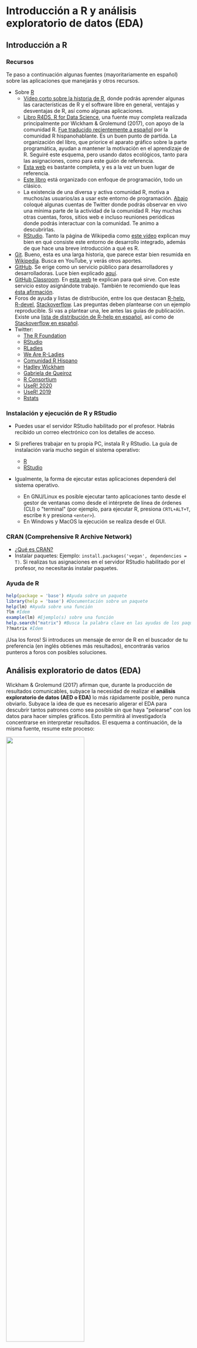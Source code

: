 
<!-- Este .md fue generado a partir del .Rmd homónimo. Edítese el .Rmd -->
Introducción a R y análisis exploratorio de datos (EDA)
=======================================================

Introducción a R
----------------

### Recursos

Te paso a continuación algunas fuentes (mayoritariamente en español) sobre las aplicaciones que manejarás y otros recursos.

-   Sobre [R](https://www.r-project.org/)
    -   [Vídeo corto sobre la historia de R](https://es.coursera.org/lecture/intro-data-science-programacion-estadistica-r/historia-e-introduccion-a-r-alNk0), donde podrás aprender algunas las características de R y el software libre en general, ventajas y desventajas de R, así como algunas aplicaciones.
    -   [Libro R4DS, R for Data Science](https://r4ds.had.co.nz/), una fuente muy completa realizada principalmente por Wickham & Grolemund (2017), con apoyo de la comunidad R. [Fue traducido recientemente a español](https://es.r4ds.hadley.nz/) por la comunidad R hispanohablante. Es un buen punto de partida. La organización del libro, que priorice el aparato gráfico sobre la parte programática, ayudan a mantener la motivación en el aprendizaje de R. Seguiré este esquema, pero usando datos ecológicos, tanto para las asignaciones, como para este guión de referencia.
    -   [Esta web](https://oscarperpinan.github.io/R/) es bastante completa, y es a la vez un buen lugar de referencia.
    -   [Este libro](https://cran.r-project.org/doc/contrib/rdebuts_es.pdf) está organizado con enfoque de programación, todo un clásico.
    -   La existencia de una diversa y activa comunidad R, motiva a muchos/as usuarios/as a usar este entorno de programación. [Abajo](#twitter) coloqué algunas cuentas de Twitter donde podrás observar en vivo una mínima parte de la actividad de la comunidad R. Hay muchas otras cuentas, foros, sitios web e incluso reuniones periódicas donde podrás interactuar con la comunidad. Te animo a descubrirlas.
    -   [RStudio](https://www.rstudio.com/). Tanto la página de Wikipedia como [este vídeo](https://www.youtube.com/watch?v=5XeFFoTf2IY) explican muy bien en qué consiste este entorno de desarrollo integrado, además de que hace una breve introducción a qué es R.
-   [Git](https://git-scm.com/). Bueno, esta es una larga historia, que parece estar bien resumida en [Wikipedia](https://es.wikipedia.org/wiki/Git). Busca en YouTube, y verás otros aportes.
-   [GitHub](https://github.com/). Se erige como un servicio público para desarrolladores y desarrolladoras. Luce bien explicado [aquí](https://www.deustoformacion.com/blog/programacion-diseno-web/que-es-para-que-sirve-github).
-   [GitHub Classroom](https://github.com/education/classroom%5D). En [esta web](https://www.genbeta.com/desarrollo/classroom-for-github-ayudando-a-los-profesores-a-gestionar-los-ejercicios-de-sus-clases) te explican para qué sirve. Con este servicio estoy asignándote trabajo. También te recomiendo que leas [ésta afirmación](https://github.com/education/classroom#who-is-classroom-for).
-   Foros de ayuda y listas de distribución, entre los que destacan [R-help](https://stat.ethz.ch/mailman/listinfo/r-help), [R-devel](https://stat.ethz.ch/mailman/listinfo/r-devel), [Stackoverflow](https://stackoverflow.com/). Las preguntas deben plantearse con un ejemplo reproducible. Si vas a plantear una, lee antes las guías de publicación. Existe una [lista de distribución de R-help en español](https://stat.ethz.ch/mailman/listinfo/r-help-es), así como de [Stackoverflow en español](https://es.stackoverflow.com/).
-   <a name="twitter"></a>Twitter:
    -   [The R Foundation](https://twitter.com/_r_foundation)
    -   [RStudio](https://twitter.com/rstudio)
    -   [RLadies](https://twitter.com/RLadiesGlobal)
    -   [We Are R-Ladies](https://twitter.com/WeAreRLadies)
    -   [Comunidad R Hispano](https://twitter.com/r_hisp?lang=es)
    -   [Hadley Wickham](https://twitter.com/hadleywickham)
    -   [Gabriela de Queiroz](https://twitter.com/gdequeiroz)
    -   [R Consortium](https://twitter.com/rconsortium)
    -   [UseR! 2020](https://twitter.com/useR2020stl)
    -   [UseR! 2019](https://twitter.com/UseR2019_Conf)
    -   [Rstats](https://twitter.com/rstatstweet)

### Instalación y ejecución de R y RStudio

-   Puedes usar el servidor RStudio habilitado por el profesor. Habrás recibido un correo electrónico con los detalles de acceso.

-   Si prefieres trabajar en tu propia PC, instala R y RStudio. La guía de instalación varía mucho según el sistema operativo:
    -   [R](https://cloud.r-project.org/)
    -   [RStudio](https://www.rstudio.com/products/rstudio/download/#download)
-   Igualmente, la forma de ejecutar estas aplicaciones dependerá del sistema operativo.
    -   En GNU/Linux es posible ejecutar tanto aplicaciones tanto desde el gestor de ventanas como desde el intérprete de línea de órdenes (CLI) o "terminal" (por ejemplo, para ejecutar R, presiona `CRTL+ALT+T`, escribe `R` y presiona `<enter>`).
    -   En Windows y MacOS la ejecución se realiza desde el GUI.

### CRAN (Comprehensive R Archive Network)

-   [¿Qué es CRAN?](https://cran.r-project.org/doc/FAQ/R-FAQ.html#What-is-CRAN_003f)
-   Instalar paquetes: Ejemplo: `install.packages('vegan', dependencies = T)`. Si realizas tus asignaciones en el servidor RStudio habilitado por el profesor, no necesitarás instalar paquetes.

### Ayuda de R

``` r
help(package = 'base') #Ayuda sobre un paquete
library(help = 'base') #Documentación sobre un paquete
help(lm) #Ayuda sobre una función
?lm #Ídem
example(lm) #Ejemplo(s) sobre una función
help.search("matrix") #Busca la palabra clave en las ayudas de los paquetes
??matrix #Ídem
```

¡Usa los foros! Si introduces un mensaje de error de R en el buscador de tu preferencia (en inglés obtienes más resultados), encontrarás varios punteros a foros con posibles soluciones.

Análisis exploratorio de datos (EDA)
------------------------------------

Wickham & Grolemund (2017) afirman que, durante la producción de resultados comunicables, subyace la necesidad de realizar el **análisis exploratorio de datos (AED o EDA)** lo más rápidamente posible, pero nunca obviarlo. Subyace la idea de que es necesario aligerar el EDA para descubrir tantos patrones como sea posible sin que haya "pelearse" con los datos para hacer simples gráficos. Esto permitirá al investigador/a concentrarse en interpretar resultados. El esquema a continuación, de la misma fuente, resume este proceso:

<img src="https://es.r4ds.hadley.nz/diagrams_w_text_as_path/es/data-science-explore.svg" width="65%" />

**Las múltiples herramientas ofrecidas por los paquetes de la colección `tidyverse` te servirán para agilizar sustancialmente el EDA**. Los paquetes `dplyr`, `tidyr` y otros, te ayudarán a importar, ordenar y transformar datos, mientras `ggplot2` te ayudará a crear gráficos estilizados eficientemente. Wickham & Grolemund (2017) aseguran que estas herramientas mantienen la motivación en el aprendizaje por sus flujos de trabajo lineales.

### El conjunto de datos `doubs`

Una de las fuentes que utilizo en esta guía de referencia, es el conjunto de datos `doubs` de Verneaux (1973). Se cargan meidante el paquete `ade4`. Estos datos se utilizan también en Borcard, Gillet, & Legendre (2018).

``` r
library(ade4)
data(doubs)
```

> **Nota**. Si no usas el servidor RStudio habilitado por el profesor, instala `ade4` (y cualquier otro paquete usado en este tutorial) con `install.packages('ade4', dependencies = T)`

La sentencia anterior carga el objeto `doubs` a memoria, pero no lo imprime en pantalla. `doubs` es una lista de 4 tablas o `data.frame`, etiquetadas como `env`-matriz ambiental, `fish`-matriz de comunidad usando abundancia semi-cuantitativa (más explicación abajo), `xy`-matriz de coordenadas de las muestras y `species`-nombres de las 27 especies encontradas. Las filas de los tres primeros `data.frame` corresponden a 30 sitios muestreados a lo largo del río franco-suizo Doubs.

<a name="doubs"></a>Como ves, el objeto `doubs` se compone de varios elementos, por lo que es preferible imprimirlo en pantalla por separado. Para imprimir sólo un objeto de una lista, se usa el operador `$`. Así, `doubs$env`, imprime sólo la matriz ambiental.

> Nota. Fíjate que tanto en estos datos de ejemplo, como en los siguientes, utilizaré una combinación de funciones y operadores para mostrar sólo una parte de las tablas. Esta operación la podemos denominar "filtrado". Si la omitimos, la consola de R se desbordaría, y se generaría un documento innecesariamente largo. Más adelante descompongo en trocitos los pasos necesarios para filtrar, porque en tus asignaciones tendrás que hacerlo.

``` r
set.seed(98)
doubs$env[sample(1:30, 6), ] #Sólo 6 filas mostradas, elegidas al azar
##     dfs alt   slo  flo pH har pho nit amm oxy bdo
## 15 1645 415 1.792 2300 86  86  40 100   0 117  21
## 10  990 617 4.605 1000 77  82   6  75   1 100  43
## 29 4220 183 1.946 6770 78 110  45 162  10  90  42
## 13 1436 450 3.091 2110 81  98   6  52   0 124  24
## 7   268 841 4.205  400 81  88   7  15   0 111  22
## 8   491 792 3.258  130 81  94  20  41  12  70  81
```

`doubs$env` contiene información ambiental de los 30 sitios de colecta (filas) con las siguientes variables (columnas): `dfs`-distancia desde cabecera (en km x 10), `alt`-altitud (en m), `slo`-pendiente (log(x+1), donde x es la pendiente en tantos por 1000), `flo`-caudal promedio mínimo (m<sup>3</sup>/s 100), `pH` ( x 10), `har`-dureza del agua (mg/l de calcio), `pho`-fostados (mg/l x 100), `nit`-nitratos, `amm`-amoníaco (mg/l x 100), `oxy`-oxígeno disuelto (mg/l x 100), `bdo`-demanda biológica de oxígeno (mg/l x 10)

La tabla `doubs$fish`, asociada a la anterior, contiene la abundancia de especies por sitio. Los valores de las celdas no son individuos; la abundancia está representada en una escala semi-cuantitativa específica por especie, que va de 0 a 5, es decir, se trata de una escala de pseudo-abundancia más propiamente. Por lo tanto, los valores no pueden entenderse como estimadores insesgados de la abundancia real o de la biomasa por sitio (Borcard et al., 2018).

``` r
set.seed(99)
doubs$fish[sample(1:30, 6), sample(1:27, 6)] #Sólo 6 filas y columnas mostradas, elegidas al azar
##    Rham Phph Scer Ruru Gogo Icme
## 21    3    1    2    5    5    1
## 9     0    1    0    4    0    0
## 11    0    4    0    0    0    0
## 5     0    3    2    5    2    0
## 15    0    4    0    0    2    0
## 13    0    5    0    0    0    0
```

Determinados gráficos de ordenación se vuelven ilegibles cuando se usan los nombres completos de las especies. Por tal razón, es práctica común abreviarlos, tal como verás en los nombres de columnas, donde se usan abreviaturas de cuatro caracteres. La correspondencia entre estas abreviaturas y los nombres completos de las especies, se encuentra explicada en la tabla `doubs$species`.

``` r
doubs$species
##                     Scientific             French           English code
## 1                 Cottus gobio             chabot european bullhead Cogo
## 2           Salmo trutta fario       truite fario       brown trout Satr
## 3            Phoxinus phoxinus             vairon            minnow Phph
## 4       Nemacheilus barbatulus      loche franche       stone loach Neba
## 5          Thymallus thymallus              ombre          grayling Thth
## 6     Telestes soufia agassizi            blageon           blageon Teso
## 7           Chondrostoma nasus               hotu              nase Chna
## 8       Chondostroma toxostoma          toxostome         toxostoma Chto
## 9          Leuciscus leuciscus           vandoise       common dace Lele
## 10 Leuciscus cephalus cephalus           chevaine              chub Lece
## 11               Barbus barbus barbeau fluviatile            barbel Baba
## 12       Spirlinus bipunctatus            spirlin           spirlin Spbi
## 13                 Gobio gobio             goujon           gudgeon Gogo
## 14                 Esox lucius            brochet              pike Eslu
## 15           Perca fluviatilis  perche fluviatile             perch Pefl
## 16              Rhodeus amarus           bouviere        bitterling Rham
## 17            Lepomis gibbosus      perche-soleil       pumpkinseed Legi
## 18  Scardinius erythrophtalmus           rotengle              rudd Scer
## 19             Cyprinus carpio              carpe              carp Cyca
## 20                 Tinca tinca             tanche             tench Titi
## 21               Abramis brama              breme  freshwater bream Abbr
## 22             Ictalurus melas       poisson chat    black bullhead Icme
## 23              Acerina cernua           gremille             ruffe Acce
## 24             Rutilus rutilus             gardon             roach Ruru
## 25             Blicca bjoerkna   breme bordeliere      silver bream Blbj
## 26           Alburnus alburnus            ablette             bleak Alal
## 27           Anguilla anguilla           anguille               eel Anan
```

Las cuatro columnas corresponden a: `Scientific`-nombre científico, `French` y `English`-nombres comunes en francés y en inglés, `code` códigos de cuatro caracteres usados como nombres de columnas en la tabla `doubs$fish`.

### El conjunto de datos `BCI`

`BCI` es una matriz de comunidad, muy popular en ecología, porque se utiliza como conjunto de datos modelo en el paquete `vegan`, muy usado en ecología (Oksanen et al., 2013). `BCI` contiene conteos (abundancias reales) de árboles de al menos 10 cm de diámetro a la altura de pecho (DAP o *DBH*) registrados en 50 parcelas (filas de la matriz) de 1 hectárea cada una, para un total de 225 especies (columnas de la matriz). Los nombres científicos se muestran íntegramente, aunque el espacio separador entre género y especie es sustituido por un `.`. A continuación se muestra una selección aleatoria de 6 parcelas y 3 especies de la matriz de comunidad.

``` r
library(vegan)
data(BCI)
set.seed(10)
BCI[sample(1:50, 6), sample(1:225, 3)] #Sólo 6 filas y 3 columnas mostradas, elegidas al azar
##    Lacmellea.panamensis Eugenia.nesiotica Hirtella.americana
## 35                    1                 0                  0
## 5                     2                 0                  0
## 11                    0                 0                  0
## 13                    1                 2                  0
## 47                    2                 1                  0
## 28                    0                 1                  0
```

En el mismo paquete se encuentra también la matriz ambiental `BCI.env`, asociada a la anterior. `BCI.env` es un `data.frame` de 50 parcelas (filas) y nueve variables de sitio (columnas) descritas a continuación. `UTM.EW` y `UTM.NS`-coordenadas UTM de falso Este y falso Norte (zona 17N), `Precipitation`-precipitación en mm por año, `Elevation`-elevación en metros sobre el nivel del mar, `Age.cat`-categoría de edad del bosque, `Geology`-formación geológica subyacente, `Habitat`-tipo hábitat dominante predominante, `Stream`-"*Yes*" si hay un hábitat de ribera fluvial en la parcela, `EnvHet`-heterogeneidad ambiental evaluada por medio de la diversidad de frecuencia de tipos de hábitat de Simpson en 25 celdas de cuadrícula dentro de la parcela. Puedes consultar información detallada sobre cada variable en Harms, Condit, Hubbell, & Foster (2001).

``` r
data(BCI.env)
set.seed(11)
BCI.env[sample(1:50, 6), ] #Sólo 6 filas mostradas, elegidas al azar
##    UTM.EW  UTM.NS Precipitation Elevation Age.cat Geology  Habitat Stream
## 14 625954 1011869          2530       120      c3      Tb   OldLow     No
## 1  625754 1011569          2530       120      c3      Tb OldSlope    Yes
## 25 626154 1011969          2530       120      c3      Tb   OldLow     No
## 49 626654 1011869          2530       120      c3      Tb   OldLow     No
## 3  625754 1011769          2530       120      c3      Tb   OldLow     No
## 43 626554 1011769          2530       120      c3      Tb OldSlope     No
##    EnvHet
## 14 0.1472
## 1  0.6272
## 25 0.6080
## 49 0.4992
## 3  0.0000
## 43 0.0768
```

### El conjunto de datos `mite`

`mite` es un conjunto de tres `data.frame` sobre ácaros oribatidos y sus variables ambientales, colectados en 70 sitios mediante núcleos de suelo en una parcela de 2.5 x 10 m, los cuales fueron publicados en dos trabajos (Borcard & Legendre, 1994; Borcard, Legendre, & Drapeau, 1992). Al igual que los anteriores, este conjunto de datos se carga a través del paquete `vegan`. El primero, `mite` propiamente, contiene la matriz de comunidad con los datos de abundancia de 35 especies (columnas) de ácaros oribátidos para cada uno de los 70 sitios (filas).

``` r
data(mite)
set.seed(40)
mite[sample(1:70, 6), sample(1:35, 6)] #Sólo 6 filas y 6 columnas mostradas, elegidas al azar
##    PPEL Miniglmn Trhypch1 RARD MEGR ONOV
## 15    2        1        0    0    1    7
## 41    0        0        0    0    0    5
## 26    0        0        0    1    1   27
## 10    0        2        0    3    0   33
## 7     0        0        0    2    3   27
## 46    0        0        0    0    2   22
```

`mite.env` contiene datos ambientales de los sitios de colecta, que incluye `SubsDens`-densidad del sustrato (g/L); `WatrCont`-contenido de agua del substrato (g/L); `Substrate`-tipo de substrato, pudiendo tomar los valores `Sphagn1`, `Sphagn2`, `Sphagn3`, `Sphagn`, `Litter`, `Barepeat` e `Interface`; `Shrub`-que indica la densidad de arbustos, pudieno tomar tres posibles niveles `None` (ninguno), `Few` (pocos) o `Many` (muchos); finalmente la variable `Topo`-que puede tomar los valores `Blanket` y `Hummock`.

``` r
data(mite.env)
set.seed(30)
mite.env[sample(1:70,6),] #Sólo 6 filas mostradas, elegidas al azar
##    SubsDens WatrCont Substrate Shrub    Topo
## 7     36.95   378.93   Sphagn1   Few Hummock
## 34    53.17   367.11 Interface  Many Blanket
## 25    35.30   293.49 Interface  Many Blanket
## 29    32.86   323.12 Interface  Many Hummock
## 20    38.61   145.68 Interface  Many Hummock
## 10    32.14   220.73   Sphagn1  Many Hummock
```

Finalmente, `mite.xy` contiene las coordenadas (con origen arbitrario) de los 70 sitios.

``` r
data(mite.xy)
set.seed(50)
mite.xy[sample(1:70,6),] #Sólo 6 filas mostradas, elegidas al azar
##       x   y
## 50 0.60 6.9
## 31 0.20 4.7
## 14 2.00 2.3
## 52 0.05 7.3
## 34 1.00 5.3
## 3  1.20 0.3
```

### Un **"detallito"** sobre matrices de comunidad y ambientales en R

**La mayoría de los paquetes para análisis en ecología asumen que el orden de las filas de las matrices de comunidad y ambiental es consistente**. Por ejemplo, `vegan` asume que la fila `n` de las matrices de comunidad y ambiental se refiere al mismo "sitio". Es decir, la fila `n` informa por un lado del mismo sitio sobre las especies, y por otro sobre las variables ambientales. Si por accidente, o deliberadamente, las filas se reordenaran en una matriz, sin hacerlo igualmente en la otra, cualquier análisis que intente poner en relación datos composicionales con ambientales será fútil e inconsistente.

Se trata de un **pequeño detalle a tener muy presente** al momento de manipular datos ecológicos. Una medida para evitar posibles errores, sería crear columnas de nombres de sitios a partir de los nombres de filas en ambas matrices, justo después de cargarlas. Si se perdiera la integridad entre ambas siempre se podrían hacer uniones a partir de dichas columnas.

### Una pequeña parada para explicar cómo filtrar

Habrás notado en las sentencias anteriores que utilicé una combinación de funciones (`set.seed` y `sample`) y el operador `[`. Aunque con la colección `tidyverse` verás una sintaxis más "fluida" para filtrar `data.frame`, en este apartado lo haré usando los operadores `[` y `<-`, así como las funciones `subset`, `set.seed`, `sample` y `nrow`, todas del paquete `base`.

Supón que el tali te pide que separes, de la matriz de comunidad `BCI`, un subconjunto aleatorio de 15 muestras (cada muestra es una fila). Primero crearé un objeto que contenga el número de filas de `BCI` y, posteriormente, de ese número total pediré que tome una muestra de 15 números.

El primer paso, crear el objeto con el número de filas de `BCI`, lo realizo con la función `nrow` (*number of rows*), asignando su resultado a un nuevo objeto, que denomino `nfbci`. Fíjate que, para crear dicho objeto es necesario incluir el operador de asignación (`<-`); míralo como una flecha, hacia donde apunta es el nombre del objeto nuevo que deseo crear (`nfbci`), mientras que el lado contrario contiene el valor que asumirá dicho objeto, `nrow(BCI)`. Cuando el objeto `nfbci` es impreso en pantalla devuelve el valor 50, que es el número de filas de `BCI`.

Bien, ahora que tenemos el número de filas de `BCI`, hay que seleccionar 15 números aleatorios entre el 1 y el 50. El objeto `quincefilas` toma el valor del resultado de la función `sample(1:nfbci, 15)`. Los argumentos de esta función se explican así: el primer argumento es `1:nfbci`, que devuelve un vector de 50 números, del 1 al 50, en orden secuencial. El segundo argumento de la función es el número de valores a seleccionar del vector, que en este caso es 15. Así, `quincefilas` es un vector de 15 elementos, cuyos valores se encuentran entre 1 y 50.

> Nota. La función `set.seed` sirve para garantizar que este ejemplo sea reproducible, porque fija una "semilla" (forma de colectar datos en el generador de números aleatorios). El número dentro de dicha función es arbitrario. Así, con independencia de las veces que ejeuctes este ejemplo, `set.seed` garantizará que siempre se elijan los mismo 15 números. Prueba excluyendo la función, y notarás que en cada corrida obtienes conjuntos diferentes de 15 números diferentes.

Finalmente, introducimos el vector `quincefilas` dentro de los corchetes luego de `BCI` y lo asignamos a `miBCI`. Veamos dicha línea descompuesta en partes. Denominemos `x` a un `data.frame`. Podemos filtrar a `x` mediante índices de extracción de filas `i` y columnas `j`, de la siguiente manera: `x[i,j]`. Como ves, el índice de filas corresponde a la primera parte dentro de los corchetes, y el índice de columnas a la segunda. Así, si necesito la fila 1 de `x`, con todas sus columnas, sólo escribo `x[1,]`; si sólo necesito la fila 1 columna 1 ejecuto `x[1,1]`. En el caso que nos ocupa abajo, `BCI` es el `data.frame`, y el índice de filas es el objeto `quincefilas`. Dado que no especifico columnas, las devuelve todas. Así, el nuevo `miBCI` es un subconjunto de `BCI`, con quince filas elegidas aleatoriamente. Nota que al asignar no se especifican columnas, pero al imprimir sí especifico columnas (`miBCI[,1:3]`), concretamente las tres primeras, para así evitar desbordar el documento. A continuación te explico cómo explorar la estructura básica de la matriz de comunidad.

``` r
nfbci <- nrow(BCI)
nfbci
## [1] 50
set.seed(300)
quincefilas <- sample(1:nfbci, 15)
quincefilas
##  [1] 46 38 39 35 32  1 34 22 20 37 49 13 31 43 24
miBCI <- BCI[quincefilas,]
miBCI[,1:3]
##    Abarema.macradenia Vachellia.melanoceras Acalypha.diversifolia
## 46                  0                     0                     0
## 38                  0                     0                     0
## 39                  0                     0                     0
## 35                  0                     0                     0
## 32                  0                     1                     0
## 1                   0                     0                     0
## 34                  0                     0                     1
## 22                  0                     0                     0
## 20                  0                     0                     0
## 37                  0                     0                     0
## 49                  0                     0                     0
## 13                  0                     0                     0
## 31                  0                     0                     0
## 43                  0                     0                     0
## 24                  0                     0                     0
```

### Básicos de una matriz de comunidad

Una de las primeras tareas en el EDA consiste en saber cuántos sitios y cuántas especies tiene nuestra muestra. Veamos todas las matrices comunidad, compáremoslas. El número de sitios es equivalente al número de filas, por lo que se puede determinar con la siguiente sentencia:

> Nota. Recuerda que la matriz de comunidad del conjunto de datos `doubs` es un `data.frame` dentro de una lista, y se obtiene por medio de `doubs$fish`.

``` r
nrow(doubs$fish)
## [1] 30
```

El número de especies por sitio se cuenta con la función `specnumber` del paquete `vegan`. La función sólo cuenta aquellas columnas que no tengan ceros.

``` r
specnumber(doubs$fish)
##  1  2  3  4  5  6  7  8  9 10 11 12 13 14 15 16 17 18 19 20 21 22 23 24 25 
##  1  3  4  8 11 10  5  0  5  6  6  6  6 10 11 17 22 23 23 22 23 22  3  8  8 
## 26 27 28 29 30 
## 21 22 22 26 21
```

Nota que la parte superior del resultado es el nombre del sitio, y la inferior es el número de especies. Por ejemplo, el sitio 1 tiene 1 especie, el 2 tiene 3, el 3 tiene 4, el 4 tiene 8, ..., el 30 tiene 21.

Notarás que los sitios están ordenados según el orden secuencial de filas, y por ello no vemos claramente cuál sitio tiene mayor riqueza y cuál tiene la menor. Mejor ordenamos el resultado...

``` r
sort(specnumber(doubs$fish))
##  8  1  2 23  3  7  9 10 11 12 13  4 24 25  6 14  5 15 16 26 30 17 20 22 27 
##  0  1  3  3  4  5  5  6  6  6  6  8  8  8 10 10 11 11 17 21 21 22 22 22 22 
## 28 18 19 21 29 
## 22 23 23 23 26
```

...y nos damos cuenta rápidamente que el sitio 29 es el de mayor riqueza numérica, y que en el sitio 8 no se registró ninguna especie. Si aplicamos estas mismas sentencias a los demás conjntos de datos veremos resultados interesantes.

``` r
#BCI
nrow(BCI)
## [1] 50
sort(specnumber(BCI))
##  31  40  44  45   7  38  35   2  12  39   6  28  29  33  43  46  11  42 
##  77  80  81  81  82  82  83  84  84  84  85  85  86  86  86  86  87  87 
##   8  32  37  18   3   9  22  26  48  49  34  36   1  13  15  16  17  50 
##  88  88  88  89  90  90  91  91  91  91  92  92  93  93  93  93  93  93 
##   4  10  24  30  14  21  23  27  20   5  41  47  25  19 
##  94  94  95  97  98  99  99  99 100 101 102 102 105 109

#mite
nrow(mite)
## [1] 70
sort(specnumber(mite))
## 44 57 62 67 59 54 29 55 61 42 39 41 50 56 58 40 43 48 52 60 24 49 64 65 68 
##  5  5  6  6  7  8  9  9  9 10 11 11 11 11 11 12 12 12 12 12 13 13 13 13 13 
## 17 22 38 47 51 66 23 31 53 70  7  9 21 32 33 37 46 63 16 26 45 69 13 15 18 
## 14 14 14 14 14 14 15 15 15 15 16 16 16 16 16 16 16 16 17 17 17 17 18 18 18 
## 28 35 36  3  5 10 12 25  1 20  6  8 19 30 34 27  2  4 14 11 
## 18 18 18 19 19 19 19 19 20 20 21 21 21 21 21 22 23 23 23 25
```

Un resultado que también debe salir del EDA es la riqueza de la toda la muestra. Para ello necesitamos que `vegan` vea nuestra matriz de forma combinada (*pooled*), lo cual haremos con la función `colSums`. Así, generamos un vector que contiene las sumas de individuos por especie (en el caso del conjunto `doubs` no, por tratarse de una matriz de escala semi-cuantitativa). A dicha matriz le podemos calcular su riqueza numérica con `specnumber`.

``` r
# doubs
doubs_comb <- colSums(doubs$fish)
doubs_comb
## Cogo Satr Phph Neba Thth Teso Chna Chto Lele Lece Baba Spbi Gogo Eslu Pefl 
##   15   57   68   73   15   19   18   26   43   56   43   27   55   40   36 
## Rham Legi Scer Cyca Titi Abbr Icme Acce Ruru Blbj Alal Anan 
##   33   29   21   25   45   26   18   38   63   31   57   27
specnumber(doubs_comb)
## [1] 27

# BCI
BCI_comb <- colSums(BCI)
BCI_comb[1:20] #Dado que son tantas especies, imprimo sólo las primeras 20
##       Abarema.macradenia    Vachellia.melanoceras    Acalypha.diversifolia 
##                        1                        3                        2 
##    Acalypha.macrostachya           Adelia.triloba     Aegiphila.panamensis 
##                        1                       92                       23 
##  Alchornea.costaricensis      Alchornea.latifolia         Alibertia.edulis 
##                      156                        1                        1 
##  Allophylus.psilospermus         Alseis.blackiana        Amaioua.corymbosa 
##                       27                      983                        3 
##      Anacardium.excelsum           Andira.inermis          Annona.spraguei 
##                       22                       28                       27 
##            Apeiba.glabra         Apeiba.tibourbou  Aspidosperma.desmanthum 
##                      236                       21                       52 
## Astrocaryum.standleyanum     Astronium.graveolens 
##                      201                       39
specnumber(BCI_comb)
## [1] 225

# mite
mite_comb <- colSums(mite)
mite_comb
##   Brachy     PHTH     HPAV     RARD     SSTR  Protopl     MEGR     MPRO 
##      611       89      596       85       22       26      153       11 
##     TVIE     HMIN    HMIN2     NPRA     TVEL     ONOV     SUCT     LCIL 
##       58      344      137      132      634     1209     1187     2468 
## Oribatl1 Ceratoz1     PWIL Galumna1 Stgncrs2     HRUF Trhypch1     PPEL 
##      132       90       76       67       51       16      183       12 
##     NCOR     SLAT     FSET Lepidzts Eupelops Miniglmn     LRUG    PLAG2 
##       79       28      130       12       45       17      730       56 
## Ceratoz3 Oppiminu Trimalc2 
##       91       78      145
specnumber(mite_comb)
## [1] 35
```

### Diagrama de dispersión

Lee sobre el [diagrama de dispersión](https://es.wikipedia.org/wiki/Diagrama_de_dispersi%C3%B3n). Si observas detenidamente las variables `dfs` y `flo` de la [tabla `doubs$env`](#doubs), quizá no detectes a golpe de vista que existe correlación entre ambas; es precisamente en este punto donde los gráficos te pueden ayudar.

``` r
library(tidyverse)
```

> **Nota**. Si no realizas tu asignación en el servidor RStudio habilitado por el profesor, debes asegurarte de instalar la colección `tidyverse` (`install.packages(tidyverse, dependencies=T)`).

El gráfico de dispersión a continuación muestra que existe correlación positiva entre las variables seleccionadas.

``` r
ggplot(data = doubs$env) +
  geom_point(mapping = aes(x = dfs, y = flo))
```

![](../img/intro-doubscatter-1.png)

Lógicamente, como es de esperar, a mayor distancia de la cabecera, mayor el caudal. Destacan también dos observaciones atípicas en el extremo superior derecho del gráfico, que corresponden a dos puntos de colecta que obtuvieron valores de flujo muy altos. Volveré sobre estos valores extremos (*outliers*) maś adelante.

`ggplot` crea el sistema de coordenadas a partir del objeto introducido en el argumento `data`, es decir, a partir del conjunto de datos (`ggplot` convierte este objeto a un `data.frame` si al entrar en la función aún no lo es). Por lo tanto, si ejecutaras `ggplot(data = dfs_flo)` obtendrás un gráfico vacío.

A partir de este punto, se pueden añadir una o más capas. En este caso, se añadió una de puntos mediante `geom_point`. Las capas usan el argumento `mapping` para definir la posición y el rol de cada variable en el gráfico. Por lo tanto, los elementos básicos son crear el sistema de coordenadas (`ggplot`), especificar los datos, crear una capa (e.g. `geom_point`) y decclarar cómo se posicionarán las variables. [Aquí](https://www.rstudio.com/wp-content/uploads/2015/03/ggplot2-cheatsheet.pdf) tienes una guía de referencia sobre las capas más comunes.

Puedes editar la forma y el tamaño de todos los elementos del gráfico: rótulos, simbología, cuadrícula, ejes, etc. Existen múltiples argumentos disponibles para gráficos estéticos, que encontrarás en guías de `ggplot2` en línea, como [ésta](https://www.rdocumentation.org/packages/ggplot2/versions/3.2.1) y [esta](https://swcarpentry.github.io/r-novice-gapminder-es/08-plot-ggplot2/index.html). También puedes ver [esta galería](http://www.ggplot2-exts.org/gallery/) para conocer distintas formas de visualizar datos. Puedes también consultar Wickham (2016), un material de contenido exhaustivo y de referencia, donde verás las distintas capas y configuraciones estéticas.

Mostraré los puntos en función de su condición de *outliers*, utilizando distintos colores y formas. No prestes mucha atención a la primera línea de código, sino al gráfico resultante

``` r
flo_outlier <- ifelse(
  doubs$env$flo %in% invisible(boxplot(doubs$env$flo)$out),
  'outlier', 'no outlier')
```

``` r
ggplot(data = doubs$env) +
  geom_point(mapping = aes(x = dfs, y = flo, colour = flo_outlier))
```

![](../img/intro-doubscatter-out-1.png)

``` r
ggplot(data = doubs$env) +
  geom_point(mapping = aes(x = dfs, y = flo, size = flo_outlier))
## Warning: Using size for a discrete variable is not advised.
```

![](../img/intro-doubscatter-out-2.png)

``` r
ggplot(data = doubs$env) +
  geom_point(mapping = aes(x = dfs, y = flo, shape = flo_outlier))
```

![](../img/intro-doubscatter-out-3.png)

El estético `size` admite variables cuantitativas. El gráfico a continuación nos informa con bastante propiedad sobre una combinación de variables, usando la elevación como estético de tamaño y dureza del dureza del agua como color. Nótese, por ejemplo, que la elevación y están inversamente relacionados, a menor elevación (círculos más pequeños) mayor dureza (rellenos más azules).

``` r
ggplot(data = doubs$env) +
  geom_point(mapping = aes(x = dfs, y = flo, size = alt, colour = har))
```

![](../img/intro-doubscatter-comb-1.png)

Aunque no son muy informativos sin barras de error, los diagramas de barras pueden ser útiles en determinados contextos. Utilizaré la escala semi-cuantitativa de abundancia (pseudo-abundancia) para responder a la pregunta: ¿Cuál es el nivel de pseudo-abundancia predominante de `Salmo trutta fario` en la muestra?

``` r
ggplot(data = doubs$fish) + geom_bar(mapping = aes(x=Satr))
```

![](../img/intro-doubsbarplot-1.png)

Este gráfico "informa" que el nivel de de pseudo-abundancia más común es 0, es decir, la subespecie está ausente en 13 de los 30 sitios, con lo que es más común no encontrarla. Si ordenásemos las pseudo-abundancias de `Satr` de menor a mayor, podríamos igualmente notar este patrón, lo cual sugiere que el gráfico no aporta mucho más que lo que lo haría un vector ordenado.

``` r
sort(doubs$fish[,2])
##  [1] 0 0 0 0 0 0 0 0 0 0 0 0 0 1 1 1 2 2 3 3 3 3 4 4 5 5 5 5 5 5
```

Fíjate en este otro gráfico de barras usando el conjunto de datos `BCI`. El argumento `fill` en el segundo gráfico rellena las barras de manera que se pueden diferencias los distintos hábitat con mayor facilidad. Es posible configurar los colores en cada caso con la funcipon `scale_fill_discrete`

``` r
ggplot(data = BCI.env) +  geom_bar(mapping = aes(x = Habitat))
```

![](../img/intro-bcibarplot-1.png)

``` r

ggplot(data = BCI.env) +
  geom_bar(mapping = aes(x = Habitat, fill = Habitat))
```

![](../img/intro-bcibarplot-2.png)

Nota que hay dos hábitats escasamente representados, que son *Swamp* y *Young*. El EDA está informando que, en determinados análisis, estos grupos no aportarían efectos sistemáticos o, en su defecto, harían que determinados supuestos no se cumplieran. No entraré en detalles del filtro que apliqué a los datos para excluir ambos grupos (más adelante verás cómo usar `tidyverse` para filtrar datos y otras tareas), así que ignora la parte "fea" del código y fíjate en el gráfico.

``` r
grupos_numerosos <- droplevels(
  BCI.env[!BCI.env$Habitat %in% c('Swamp', 'Young'), ]
)
ggplot(data = grupos_numerosos) +
  geom_bar(mapping = aes(x = Habitat, fill = Habitat))
```

![](../img/intro-bcibarplot2-1.png)

Para variables cuantitativas, el diagrama de cajas, mejor conocido como *boxplot*, es sin duda un apoyo fundamental. Te recomiendo la [entrada de Wikipedia](https://es.wikipedia.org/wiki/Diagrama_de_caja) sobre este útil gráfico. A golpe de vista, verás a continuación la variable "heterogeneidad ambiental" según hábitats, utilizando el objeto `grupos_numerosos` creado en el trozo de código anterior (excluye los hábitats poco representados).

``` r
ggplot(data = grupos_numerosos) +
  geom_boxplot(mapping = aes(x = Habitat, y = EnvHet, fill = Habitat))
```

![](../img/intro-bciboxplots-1.png)

¿Qué patrón percibes? Compara la heterogeneidad ambiental en los bosques viejos sobre vertiente (`OldSlope`) con la de los demás hábitats. ¿Qué diferencias notas?

El histograma es otra herramienta gráfica utilizada en el EDA. Nos informa sobre las características de la distribución (sesgo, varianza, etc.) de la muestra respecto de una variable cuantativa. Te recomiendo que estudies sobre los conceptos y la interpretación del histograma, comenzando si lo deseas por [Wikipedia](https://es.wikipedia.org/wiki/Histograma), pero no olvides utilizar referencias sobre su uso en ecología (Borcard et al., 2018). El siguiente histograma muestra la distribución de dos variables ambientales del conjunto de datos `mite`. El primero muestra la densidad de substrato, el segundo el contenido de agua.

``` r
ggplot(data = mite.env) +
  geom_histogram(mapping = aes(x = SubsDens))
## `stat_bin()` using `bins = 30`. Pick better value with `binwidth`.
```

![](../img/intro-mitehist1-1.png)

``` r

ggplot(data = mite.env) +
  geom_histogram(mapping = aes(x = WatrCont))
## `stat_bin()` using `bins = 30`. Pick better value with `binwidth`.
```

![](../img/intro-mitehist1-2.png)

El gráfico es informativo, y de hecho se observan patrones, pero las barras están separadas; mientras más pequeña es la muestra, peor se verá el resultado. Antes de interpretarlo es preferible corregirlo. Para ello, se podría usar el consejo que aparece en la advertencia devuelta por la consola (elegir una anchura de intervalo mejor), aunque por simplicidad es reduciré el número de intervalos. Los gráficos siguientes muestran un mejor resultado:

``` r
ggplot(data = mite.env) +
  geom_histogram(mapping = aes(x = SubsDens), bins = 15)
```

![](../img/intro-mitehist2-1.png)

``` r

ggplot(data = mite.env) +
  geom_histogram(mapping = aes(x = WatrCont), bins = 15)
```

![](../img/intro-mitehist2-2.png)

El resultado es más legible ahora. En ambos casos podemos ver que existe un sesgo a la derecha (o positivo), más acentuado en la variable `SubsDens` que en `WatrCont`. Esto significa que la media probablemente está a la derecha del intervalo modal, es decir, los valores extremos "tiran" de ella hacia la derecha, un hecho evidente especialmente en el histograma de la densidad de substrato. Notarás igualmente que el histograma de la variable `WatrCont` se aproxima más a una forma acampanada, mientras que el histograma de `SubsDens` está un poco más alejado de dicha forma. En ecología, la mayoría de los datos no muestran distribución normal, por lo que las técnicas de estadística paramétrica en muchos casos son inútiles (Borcard et al., 2018). El histograma es el primer paso para descubrir este fenómeno, y es sin duda de gran ayuda para elegir apropiadamente las técnicas a utilizar. A modo de referencia, incluyo a continuación un histograma con forma acampanada de una muestra ficticia de 5000 elementos construida a partir de desviaciones aleatorias usando la distribución normal.

``` r
set.seed(500)
alenorm <- data.frame(alenorm = rnorm(5000))
ggplot(data = alenorm) +
  geom_histogram(mapping = aes(x = alenorm), bins = 50)
```

![](../img/intro-campana-1.png)

Finalmente, introduzco a continuación los gráficos de facetas o paneles, una herramienta muy potente de `ggplot2`. Para ello, utilizaré el conjunto de datos `mite`. Supón que necesitas mostrar el comportamiento de una variable en un único panel, para tener una idea rápida de tu muestra (también se pueden hacer paneles de muchas variables, previa reorganización de los datos con `tidyr`, pero eso lo veremos más adelante). La función `facet_grid` es tu aliada. Supongamos que necesitamos ver diagramas de dispersión de la densidad de substrato y el contenido de agua para cada uno de los subconjuntos de muestra según densidad de arbustos (recordemos que existen tres tipos de densidades de arbustos: `None<Few<Many`). Esto podría ser útil para evaluar si existe algún grado de asociación diferente entre los distintos subconjuntos. Veamos el gráfico

``` r
ggplot(mite.env) +
  geom_point(aes(x = SubsDens, y = WatrCont)) +
  facet_wrap(~Shrub)
```

![](../img/intro-facet-1.png)

El panel está mostrando que existe correlación entre las variables densidad de substrato y contenido de agua para los subconjuntos de sitios donde hay pocos o nulos arbustos. En los sitios donde hay muchos arbustos, la correlación se difumina ligeramente, porque aparecen valores atípicos que habría que tratar de manera especial.

### BONUS: panel de correlaciones

El paquete `ez`, apoyándose en `ggplot2`, construye gráficos de dispersión, gráficos de densidad e imprime a su vez el valor del coeficiente `r`. Muy útil cuando se quiere explorar muchas variables al mismo tiempo. Fíjate en este útil panel de correlaciones usando el conjunto `doubs`.

``` r
library(ez)
ezCor(
  doubs$env,
  r_size_lims = c(3,6),
  label_size = 5
)
```

![](../img/intro-doubsezscatter-1.png)

> **Nota**. la función `ezCor` sólo admite `data.frame` de columnas numéricas.

Conclusión
----------

Conociste las herramientas básicas para realizar un EDA ágilmente y generando gráficos informativos. **El EDA es un paso imprescindible en cualquier investigación**, así que, ya que no te lo podrás saltar, es necesario que practiques con los datos de ejemplo mostrados aquí, o con los tuyos propiamente.

Aunque los paquetes de análisis de datos ecológicos no están "saborizados" al estilo `tidyverse`, al menos el EDA lo podrás realizar utilizando tuberías de esta potente colección de paquetes. Conocerás más herramientas de `tidyverse` en el siguiente capítulo de esta novela.

Situaciones comunes
-------------------

-   R es sensible a las mayúsculas. No es lo mismo `Mi_objeto` que `mi_objeto`.
-   *"En RStudio, ¿Qué atajo de teclado es que usan para poner el operador de asignación `<-`?"* Debería funcionarte `ALT+-`, pero recuerda, sólo lo podrás usar en RStudio.
-   *"¿Y el pipe `%>%`?"* `CTRL+SHIFT+M`.
-   Más atajos de teclado de RStudio: `ALT+SHIFT+K`.
-   *"Me quedé trancá' en la consola de R con un signo de `+`. ¿Qué hago pa' salir de eso?"* Suele resolverse presionando la tecla `Escape` (`Esc`). Lee [este texto](https://support.rstudio.com/hc/en-us/community/posts/200792676-stuck-on-).

Referencias
-----------

Borcard, D., & Legendre, P. (1994). Environmental control and spatial structure in ecological communities: An example using oribatid mites (acari, oribatei). *Environmental and Ecological Statistics*, *1*(1), 37–61.

Borcard, D., Gillet, F., & Legendre, P. (2018). *Numerical ecology with r*. Springer.

Borcard, D., Legendre, P., & Drapeau, P. (1992). Partialling out the spatial component of ecological variation. *Ecology*, *73*(3), 1045–1055.

Harms, K. E., Condit, R., Hubbell, S. P., & Foster, R. B. (2001). Habitat associations of trees and shrubs in a 50-ha neotropical forest plot. *Journal of Ecology*, *89*(6), 947–959.

Oksanen, J., Blanchet, F. G., Kindt, R., Legendre, P., Minchin, P. R., O’hara, R., … others. (2013). Package “vegan”. *Community Ecology Package, Version*, *2*(9), 1–295.

Verneaux, J. (1973). *Cours d’eau de franche-comté (massif du jura): Recherches écologiques sur le réseau hydrographique du doubs: Essai de biotypologie* (PhD thesis). Institut des Sciences Naturelles.

Wickham, H. (2016). *Ggplot2: Elegant graphics for data analysis*. Springer.

Wickham, H., & Grolemund, G. (2017). *R for data science: Import, tidy, transform, visualize, and model data* (1st ed.). Retrieved from <http://r4ds.had.co.nz/>
